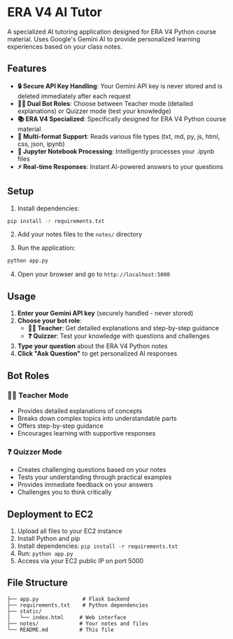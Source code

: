 # ERA V4 AI Tutor

A specialized AI tutoring application designed for ERA V4 Python course material. Uses Google's Gemini AI to provide personalized learning experiences based on your class notes.

## Features

- **🔒 Secure API Key Handling**: Your Gemini API key is never stored and is deleted immediately after each request
- **👨‍🏫 Dual Bot Roles**: Choose between Teacher mode (detailed explanations) or Quizzer mode (test your knowledge)
- **📚 ERA V4 Specialized**: Specifically designed for ERA V4 Python course material
- **📖 Multi-format Support**: Reads various file types (txt, md, py, js, html, css, json, ipynb)
- **📓 Jupyter Notebook Processing**: Intelligently processes your .ipynb files
- **⚡ Real-time Responses**: Instant AI-powered answers to your questions

## Setup

1. Install dependencies:
```bash
pip install -r requirements.txt
```

2. Add your notes files to the `notes/` directory

3. Run the application:
```bash
python app.py
```

4. Open your browser and go to `http://localhost:5000`

## Usage

1. **Enter your Gemini API key** (securely handled - never stored)
2. **Choose your bot role**:
   - **👨‍🏫 Teacher**: Get detailed explanations and step-by-step guidance
   - **❓ Quizzer**: Test your knowledge with questions and challenges
3. **Type your question** about the ERA V4 Python notes
4. **Click "Ask Question"** to get personalized AI responses

## Bot Roles

### 👨‍🏫 Teacher Mode
- Provides detailed explanations of concepts
- Breaks down complex topics into understandable parts
- Offers step-by-step guidance
- Encourages learning with supportive responses

### ❓ Quizzer Mode
- Creates challenging questions based on your notes
- Tests your understanding through practical examples
- Provides immediate feedback on your answers
- Challenges you to think critically

## Deployment to EC2

1. Upload all files to your EC2 instance
2. Install Python and pip
3. Install dependencies: `pip install -r requirements.txt`
4. Run: `python app.py`
5. Access via your EC2 public IP on port 5000

## File Structure

```
├── app.py              # Flask backend
├── requirements.txt    # Python dependencies
├── static/
│   └── index.html     # Web interface
├── notes/             # Your notes and files
└── README.md          # This file
```
